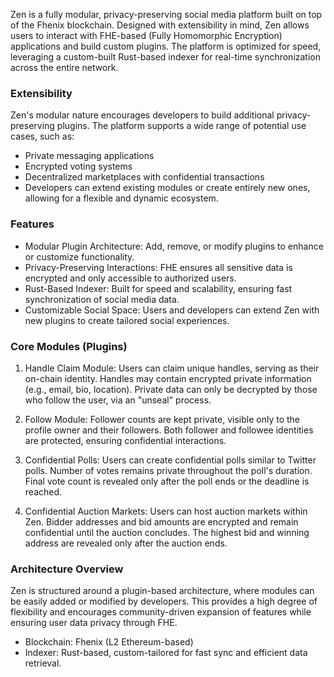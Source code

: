 Zen is a fully modular, privacy-preserving social media platform built on top of the Fhenix blockchain. Designed with extensibility in mind, Zen allows users to interact with FHE-based (Fully Homomorphic Encryption) applications and build custom plugins. The platform is optimized for speed, leveraging a custom-built Rust-based indexer for real-time synchronization across the entire network.

### Extensibility

Zen's modular nature encourages developers to build additional privacy-preserving plugins. The platform supports a wide range of potential use cases, such as:

- Private messaging applications
- Encrypted voting systems
- Decentralized marketplaces with confidential transactions
- Developers can extend existing modules or create entirely new ones, allowing for a flexible and dynamic ecosystem.

### Features

- Modular Plugin Architecture: Add, remove, or modify plugins to enhance or customize functionality.
- Privacy-Preserving Interactions: FHE ensures all sensitive data is encrypted and only accessible to authorized users.
- Rust-Based Indexer: Built for speed and scalability, ensuring fast synchronization of social media data.
- Customizable Social Space: Users and developers can extend Zen with new plugins to create tailored social experiences.

### Core Modules (Plugins)

1. Handle Claim Module: Users can claim unique handles, serving as their on-chain identity.
Handles may contain encrypted private information (e.g., email, bio, location). Private data can only be decrypted by those who follow the user, via an "unseal" process.

2. Follow Module: Follower counts are kept private, visible only to the profile owner and their followers. Both follower and followee identities are protected, ensuring confidential interactions.

3. Confidential Polls: Users can create confidential polls similar to Twitter polls. Number of votes remains private throughout the poll's duration. Final vote count is revealed only after the poll ends or the deadline is reached.

4. Confidential Auction Markets: Users can host auction markets within Zen.
Bidder addresses and bid amounts are encrypted and remain confidential until the auction concludes. The highest bid and winning address are revealed only after the auction ends.

### Architecture Overview

Zen is structured around a plugin-based architecture, where modules can be easily added or modified by developers. This provides a high degree of flexibility and encourages community-driven expansion of features while ensuring user data privacy through FHE.

- Blockchain: Fhenix (L2 Ethereum-based)
- Indexer: Rust-based, custom-tailored for fast sync and efficient data retrieval.

